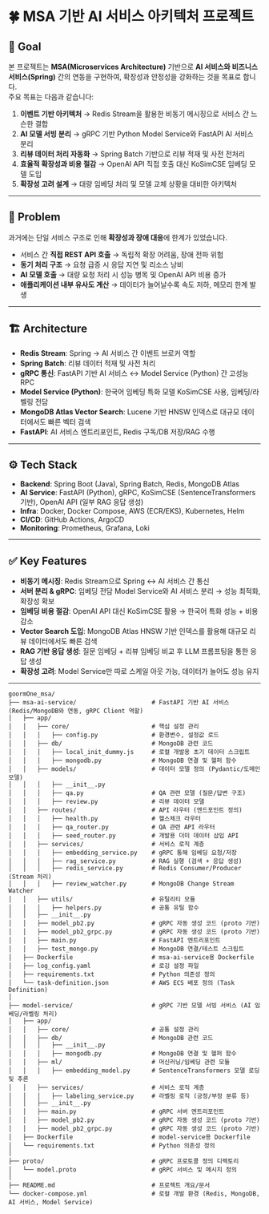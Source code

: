 # 🍀 MSA 기반 AI 서비스 아키텍처 프로젝트

## 📌 Goal
본 프로젝트는 **MSA(Microservices Architecture)** 기반으로 **AI 서비스와 비즈니스 서비스(Spring)** 간의 연동을 구현하여, 확장성과 안정성을 강화하는 것을 목표로 합니다.  
주요 목표는 다음과 같습니다:
1. **이벤트 기반 아키텍처** → Redis Stream을 활용한 비동기 메시징으로 서비스 간 느슨한 결합  
2. **AI 모델 서빙 분리** → gRPC 기반 Python Model Service와 FastAPI AI 서비스 분리  
3. **리뷰 데이터 처리 자동화** → Spring Batch 기반으로 리뷰 적재 및 사전 전처리  
4. **효율적 확장성과 비용 절감** → OpenAI API 직접 호출 대신 KoSimCSE 임베딩 모델 도입  
5. **확장성 고려 설계** → 대량 임베딩 처리 및 모델 교체 상황을 대비한 아키텍처  

---

## 🚨 Problem
과거에는 단일 서비스 구조로 인해 **확장성과 장애 대응**에 한계가 있었습니다.  

- 서비스 간 **직접 REST API 호출** → 독립적 확장 어려움, 장애 전파 위험  
- **동기 처리 구조** → 요청 급증 시 응답 지연 및 리소스 낭비  
- **AI 모델 호출** → 대량 요청 처리 시 성능 병목 및 OpenAI API 비용 증가  
- **애플리케이션 내부 유사도 계산** → 데이터가 늘어날수록 속도 저하, 메모리 한계 발생  

---

## 🏗️ Architecture
- **Redis Stream**: Spring → AI 서비스 간 이벤트 브로커 역할  
- **Spring Batch**: 리뷰 데이터 적재 및 사전 처리  
- **gRPC 통신**: FastAPI 기반 AI 서비스 ↔ Model Service (Python) 간 고성능 RPC  
- **Model Service (Python)**: 한국어 임베딩 특화 모델 KoSimCSE 사용, 임베딩/라벨링 전담  
- **MongoDB Atlas Vector Search**: Lucene 기반 HNSW 인덱스로 대규모 데이터에서도 빠른 벡터 검색  
- **FastAPI**: AI 서비스 엔트리포인트, Redis 구독/DB 저장/RAG 수행  

---

## ⚙️ Tech Stack
- **Backend**: Spring Boot (Java), Spring Batch, Redis, MongoDB Atlas  
- **AI Service**: FastAPI (Python), gRPC, KoSimCSE (SentenceTransformers 기반), OpenAI API (일부 RAG 응답 생성)  
- **Infra**: Docker, Docker Compose, AWS (ECR/EKS), Kubernetes, Helm  
- **CI/CD**: GitHub Actions, ArgoCD  
- **Monitoring**: Prometheus, Grafana, Loki  

---

## ✅ Key Features
- **비동기 메시징**: Redis Stream으로 Spring ↔ AI 서비스 간 통신  
- **서버 분리 & gRPC**: 임베딩 전담 Model Service와 AI 서비스 분리 → 성능 최적화, 확장성 확보  
- **임베딩 비용 절감**: OpenAI API 대신 KoSimCSE 활용 → 한국어 특화 성능 + 비용 감소  
- **Vector Search 도입**: MongoDB Atlas HNSW 기반 인덱스를 활용해 대규모 리뷰 데이터에서도 빠른 검색  
- **RAG 기반 응답 생성**: 질문 임베딩 + 리뷰 임베딩 비교 후 LLM 프롬프팅을 통한 응답 생성  
- **확장성 고려**: Model Service만 따로 스케일 아웃 가능, 데이터가 늘어도 성능 유지  

---


```
goormOne_msa/
├── msa-ai-service/                     # FastAPI 기반 AI 서비스 (Redis/MongoDB와 연동, gRPC Client 역할)
│   ├── app/
│   │   ├── core/                       # 핵심 설정 관리
│   │   │   ├── config.py               # 환경변수, 설정값 로드
│   │   ├── db/                         # MongoDB 관련 코드
│   │   │   ├── local_init_dummy.js     # 로컬 개발용 초기 데이터 스크립트
│   │   │   ├── mongodb.py              # MongoDB 연결 및 헬퍼 함수
│   │   ├── models/                     # 데이터 모델 정의 (Pydantic/도메인 모델)
│   │   │   ├── __init__.py
│   │   │   ├── qa.py                   # QA 관련 모델 (질문/답변 구조)
│   │   │   ├── review.py               # 리뷰 데이터 모델
│   │   ├── routes/                     # API 라우터 (엔드포인트 정의)
│   │   │   ├── health.py               # 헬스체크 라우터
│   │   │   ├── qa_router.py            # QA 관련 API 라우터
│   │   │   ├── seed_router.py          # 개발용 더미 데이터 삽입 API
│   │   ├── services/                   # 서비스 로직 계층
│   │   │   ├── embedding_service.py    # gRPC 통해 임베딩 요청/저장
│   │   │   ├── rag_service.py          # RAG 실행 (검색 + 응답 생성)
│   │   │   ├── redis_service.py        # Redis Consumer/Producer (Stream 처리)
│   │   │   ├── review_watcher.py       # MongoDB Change Stream Watcher
│   │   ├── utils/                      # 유틸리티 모듈
│   │   │   ├── helpers.py              # 공통 유틸 함수
│   │   ├── __init__.py
│   │   ├── model_pb2.py                # gRPC 자동 생성 코드 (proto 기반)
│   │   ├── model_pb2_grpc.py           # gRPC 자동 생성 코드 (proto 기반)
│   │   ├── main.py                     # FastAPI 엔트리포인트
│   │   ├── test_mongo.py               # MongoDB 연결/테스트 스크립트
│   ├── Dockerfile                      # msa-ai-service용 Dockerfile
│   ├── log_config.yaml                 # 로깅 설정 파일
│   ├── requirements.txt                # Python 의존성 정의
│   └── task-definition.json            # AWS ECS 배포 정의 (Task Definition)
│
├── model-service/                      # gRPC 기반 모델 서빙 서비스 (AI 임베딩/라벨링 처리)
│   ├── app/
│   │   ├── core/                       # 공통 설정 관리
│   │   ├── db/                         # MongoDB 관련 코드
│   │   │   ├── __init__.py
│   │   │   ├── mongodb.py              # MongoDB 연결 및 헬퍼 함수
│   │   ├── ml/                         # 머신러닝/임베딩 관련 모듈
│   │   │   ├── embedding_model.py      # SentenceTransformers 모델 로딩 및 추론
│   │   ├── services/                   # 서비스 로직 계층
│   │   │   ├── labeling_service.py     # 라벨링 로직 (긍정/부정 분류 등)
│   │   ├── __init__.py
│   │   ├── main.py                     # gRPC 서버 엔트리포인트
│   │   ├── model_pb2.py                # gRPC 자동 생성 코드 (proto 기반)
│   │   ├── model_pb2_grpc.py           # gRPC 자동 생성 코드 (proto 기반)
│   ├── Dockerfile                      # model-service용 Dockerfile
│   └── requirements.txt                # Python 의존성 정의
│
├── proto/                              # gRPC 프로토콜 정의 디렉토리
│   └── model.proto                     # gRPC 서비스 및 메시지 정의
│
├── README.md                           # 프로젝트 개요/문서
└── docker-compose.yml                  # 로컬 개발 환경 (Redis, MongoDB, AI 서비스, Model Service)
```
